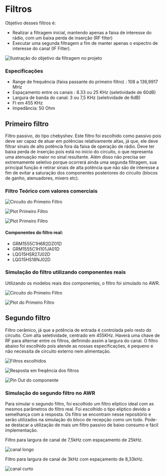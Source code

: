 # Filtros
Objetivo desses filtros é:
- Realizar a filtragem inicial, mantendo apenas a faixa de interesse do rádio, com um baixa perda de inserção (RF filter)
- Executar uma segunda filtragem a fim de manter apenas o espectro de interesse do canal (IF Filter).

![Ilustração do objetivo da filtragem no projeto](objetivo.PNG)


### Especificações 

- Range de frequência (faixa passante do primeiro filtro) : 108 a 136,9917 MHz
- Espaçamento entre os canais : 8.33 ou 25 KHz (seletividade de 60dB)
- Largura de banda do canal: 3 ou 7,5 KHz (seletividade de 6dB)
- FI em 455 KHz
- Impedância: 50 Ohm

## Primeiro filtro

Filtro passivo, do tipo chebyshev. Este filtro foi escolhido como passivo pois deve ser capaz de atuar em potências relativamente altas, já que, ele deve filtrar sinais de alto potência fora da faixa de operação de rádio. Deve ter baixa perda de inserção pois está no início do circuito, o que representa uma atenuação maior no sinal resultante. Além disso não precisa ser extremamente seletivo porque ocorrerá ainda uma segunda filtragem, sua principal função é retirar sinais de alta potência que não são de interesse a fim de evitar a saturação dos componentes posteriores do circuito (blocos de ganho, atenuadores, mixers etc).

### Filtro Teórico com valores comerciais

![Circuito do Primeiro Filtro](wideBandFilter_circuit.PNG)

![Plot Primeiro Filtro](wideBandFilter_plot.png)

![Plot Primeiro Filtro](wideBandFilter_plot2.png)

#### Componentes do filtro real:

- GRM1555C1H6R2DZ01D
- GRM1555C1H101JA01D
- LQG15HSR27J02D
- LQG15HS18NJ02D

### Simulação do filtro utilizando componentes reais

Utilizando os modelos reais dos componentes, o filtro foi simulado no AWR.

![Circuito do Primeiro Filtro](filtroEntradaSch.PNG)

![Plot do Primeiro Filtro](filtroEntradaGraph.PNG)


## Segundo filtro

Filtro cerâmico, já que a potência de entrada é controlada pelo resto do circuito. Com alta seletividade, centrado em 455KHz. Haverá uma chave de RF para alternar entre os filtros, definindo assim a largura do canal. O filtro abaixo foi escolhido pois atende as nossas especificações, é pequeno e não necessita de circuito externo nem alimentação.

![Filtros escolhidos](filterdatasheet.PNG)

![Resposta em freqência dos filtros](filter.PNG)

![Pin Out do componente](pinout.PNG)

### Simulação do segundo filtro no AWR

Para simular o segundo filtro, foi escolhido um filtro elíptico ideal com as mesmos parâmetros do filtro real. Foi escolhido o tipo elíptico devido a semelhança com a resposta. Os filtro se encontram nesse repositório e serão utilizados na simulação do bloco de recepção como um todo. Pode-se destacar a utilização de mais um filtro passivo de baixo consumo e fácil implementação.

Filtro para largura de canal de 7,5kHz com espaçamento de 25kHz.

![canal longo](filtro_25k.PNG)

Filtro para largura de canal de 3kHz com espaçamento de 8,33kHz.

![canal curto](filtro_9k.PNG)

